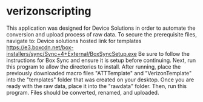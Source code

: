 # verizonscripting
This application was designed for Device Solutions in order to 
automate the conversion and upload process of raw data.
To secure the prerequisite files, navigate to:
Device solutions hosted link for templates
https://e3.boxcdn.net/box-installers/sync/Sync+4+External/BoxSyncSetup.exe
Be sure to follow the instructions for Box Sync and ensure it is setup 
before continuing. 
Next, run this program to allow the directories to install. After running, place the previously 
downloaded macro files "ATTTemplate" and "VerizonTemplate" into the "templates" folder that was 
created on your desktop.
Once you are ready with the raw data, place it into the "rawdata" folder.
Then, run this program. Files should be converted, renamed, and uploaded. 